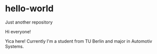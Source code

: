 # hello-world
Just another repository


Hi everyone!

Yica here! Currently I'm a student from TU Berlin and major in Automotiv Systems.
